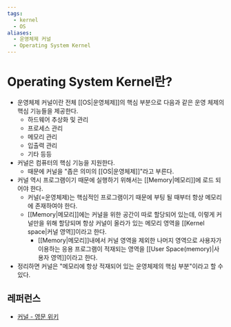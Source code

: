 ```yaml
---
tags:
  - kernel
  - OS
aliases:
  - 운영체제 커널
  - Operating System Kernel
---
```

# Operating System Kernel란?
- 운영체제 커널이란 전체 [[OS|운영체제]]의 핵심 부분으로 다음과 같은 운영 체제의 핵심 기능들을 제공한다.
	- 하드웨어 추상화 및 관리
	- 프로세스 관리
	- 메모리 관리
	- 입출력 관리
	- 기타 등등
- 커널은 컴퓨터의 핵심 기능을 지원한다. 
	- 때문에 커널을 "좁은 의미의 [[OS|운영체제]]"라고 부른다.
- 커널 역시 프로그램이기 때문에 실행하기 위해서는 [[Memory|메모리]]에 로드 되어야 한다. 
	- 커널(=운영체제)는 핵심적인 프로그램이기 때문에 부팅 될 때부터 항상 메모리에 존재하여야 한다.
	- [[Memory|메모리]]에는 커널을 위한 공간이 따로 할당되어 있는데, 이렇게 커널만을 위해 할당되며 항상 커널이 올라가 있는 메모리 영역을 [[Kernel space|커널 영역]]이라고 한다.
		- [[Memory|메모리]]내에서 커널 영역을 제외한 나머지 영역으로 사용자가 이용하는 응용 프로그램이 적재되는 영역을 [[User Space(memory)|사용자 영역]]이라고 한다.
- 정리하면 커널은 "메모리에 항상 적재되어 있는 운영체제의 핵심 부분"이라고 할 수 있다.
## 레퍼런스
- [커널 - 영문 위키](https://en.wikipedia.org/wiki/Kernel_(operating_system))